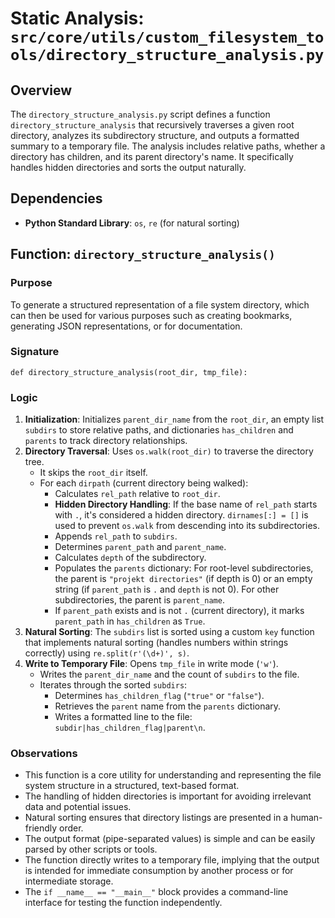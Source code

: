 # Static Analysis: `src/core/utils/custom_filesystem_tools/directory_structure_analysis.py`

## Overview
The `directory_structure_analysis.py` script defines a function `directory_structure_analysis` that recursively traverses a given root directory, analyzes its subdirectory structure, and outputs a formatted summary to a temporary file. The analysis includes relative paths, whether a directory has children, and its parent directory's name. It specifically handles hidden directories and sorts the output naturally.

## Dependencies
- **Python Standard Library**: `os`, `re` (for natural sorting)

## Function: `directory_structure_analysis()`

### Purpose
To generate a structured representation of a file system directory, which can then be used for various purposes such as creating bookmarks, generating JSON representations, or for documentation.

### Signature
`def directory_structure_analysis(root_dir, tmp_file):`

### Logic
1.  **Initialization**: Initializes `parent_dir_name` from the `root_dir`, an empty list `subdirs` to store relative paths, and dictionaries `has_children` and `parents` to track directory relationships.
2.  **Directory Traversal**: Uses `os.walk(root_dir)` to traverse the directory tree.
    -   It skips the `root_dir` itself.
    -   For each `dirpath` (current directory being walked):
        -   Calculates `rel_path` relative to `root_dir`.
        -   **Hidden Directory Handling**: If the base name of `rel_path` starts with `.`, it's considered a hidden directory. `dirnames[:] = []` is used to prevent `os.walk` from descending into its subdirectories.
        -   Appends `rel_path` to `subdirs`.
        -   Determines `parent_path` and `parent_name`.
        -   Calculates `depth` of the subdirectory.
        -   Populates the `parents` dictionary: For root-level subdirectories, the parent is `"projekt directories"` (if depth is 0) or an empty string (if `parent_path` is `.` and `depth` is not 0). For other subdirectories, the parent is `parent_name`.
        -   If `parent_path` exists and is not `.` (current directory), it marks `parent_path` in `has_children` as `True`.
3.  **Natural Sorting**: The `subdirs` list is sorted using a custom `key` function that implements natural sorting (handles numbers within strings correctly) using `re.split(r'(\d+)', s)`.
4.  **Write to Temporary File**: Opens `tmp_file` in write mode (`'w'`).
    -   Writes the `parent_dir_name` and the count of `subdirs` to the file.
    -   Iterates through the sorted `subdirs`:
        -   Determines `has_children_flag` (`"true"` or `"false"`).
        -   Retrieves the `parent` name from the `parents` dictionary.
        -   Writes a formatted line to the file: `subdir|has_children_flag|parent\n`.

### Observations
-   This function is a core utility for understanding and representing the file system structure in a structured, text-based format.
-   The handling of hidden directories is important for avoiding irrelevant data and potential issues.
-   Natural sorting ensures that directory listings are presented in a human-friendly order.
-   The output format (pipe-separated values) is simple and can be easily parsed by other scripts or tools.
-   The function directly writes to a temporary file, implying that the output is intended for immediate consumption by another process or for intermediate storage.
-   The `if __name__ == "__main__"` block provides a command-line interface for testing the function independently.


```